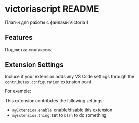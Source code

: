 # victoriascript README

Плагин для работы с файлами Victoria II

## Features

Подсветка синтаксиса

## Extension Settings

Include if your extension adds any VS Code settings through the `contributes.configuration` extension point.

For example:

This extension contributes the following settings:

* `myExtension.enable`: enable/disable this extension
* `myExtension.thing`: set to `blah` to do something
